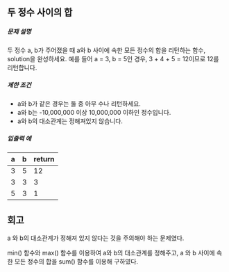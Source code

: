 ## 두 정수 사이의 합

##### 문제 설명

두 정수 a, b가 주어졌을 때 a와 b 사이에 속한 모든 정수의 합을 리턴하는 함수, solution을 완성하세요.
예를 들어 a = 3, b = 5인 경우, 3 + 4 + 5 = 12이므로 12를 리턴합니다.

##### 제한 조건

- a와 b가 같은 경우는 둘 중 아무 수나 리턴하세요.
- a와 b는 -10,000,000 이상 10,000,000 이하인 정수입니다.
- a와 b의 대소관계는 정해져있지 않습니다.

##### 입출력 예

| a    | b    | return |
| ---- | ---- | ------ |
| 3    | 5    | 12     |
| 3    | 3    | 3      |
| 5    | 3    | 1      |

## 회고

a 와 b의 대소관계가 정해져 있지 않다는 것을 주의해야 하는 문제였다.

min() 함수와 max() 함수를 이용하여 a와 b의 대소관계를 정해주고, a 와 b 사이에 속한 모든 정수의 합을 sum() 함수를 이용해 구하였다.